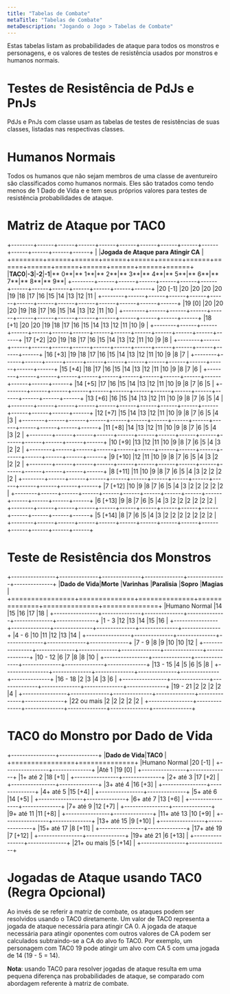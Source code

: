 ```yaml
---
title: "Tabelas de Combate"
metaTitle: "Tabelas de Combate"
metaDescription: "Jogando o Jogo > Tabelas de Combate"
---
```


Estas tabelas listam as probabilidades de ataque para todos os monstros e personagens, e os valores de testes de resistência usados por monstros e humanos normais.

# Testes de Resistência de PdJs e PnJs
PdJs e PnJs com classe usam as tabelas de testes de resistências de suas classes, listadas nas respectivas classes.

# Humanos Normais
Todos os humanos que não sejam membros de uma classe de aventureiro são classificados como humanos normais. Eles são tratados como tendo menos de 1 Dado de Vida e e tem seus próprios valores para testes de resistência probabilidades de ataque.

# Matriz de Ataque por TAC0

+--------+------+------+------+------+------+------+------+------+------+------+------+------+------+
|        |**Jogada de Ataque para Atingir CA**                                                      |
+========+======+======+======+======+======+======+======+======+======+======+======+======+======+
|**TAC0**|**-3**|**-2**|**-1**|** 0**|** 1**|** 2**|** 3**|** 4**|** 5**|** 6**|** 7**|** 8**|** 9**|
+--------+------+------+------+------+------+------+------+------+------+------+------+------+------+
|20 [-1] |20    |20    |20    |20    |19    |18    |17    |16    |15    |14    |13    |12    |11    |
+--------+------+------+------+------+------+------+------+------+------+------+------+------+------+
|19 [0]  |20    |20    |20    |19    |18    |17    |16    |15    |14    |13    |12    |11    |10    |
+--------+------+------+------+------+------+------+------+------+------+------+------+------+------+
|18 [+1] |20    |20    |19    |18    |17    |16    |15    |14    |13    |12    |11    |10    |9     |
+--------+------+------+------+------+------+------+------+------+------+------+------+------+------+
|17 [+2] |20    |19    |18    |17    |16    |15    |14    |13    |12    |11    |10    |9     |8     |
+--------+------+------+------+------+------+------+------+------+------+------+------+------+------+
|16 [+3] |19    |18    |17    |16    |15    |14    |13    |12    |11    |10    |9     |8     |7     |
+--------+------+------+------+------+------+------+------+------+------+------+------+------+------+
|15 [+4] |18    |17    |16    |15    |14    |13    |12    |11    |10    |9     |8     |7     |6     |
+--------+------+------+------+------+------+------+------+------+------+------+------+------+------+
|14 [+5] |17    |16    |15    |14    |13    |12    |11    |10    |9     |8     |7     |6     |5     |
+--------+------+------+------+------+------+------+------+------+------+------+------+------+------+
|13 [+6] |16    |15    |14    |13    |12    |11    |10    |9     |8     |7     |6     |5     |4     |
+--------+------+------+------+------+------+------+------+------+------+------+------+------+------+
|12 [+7] |15    |14    |13    |12    |11    |10    |9     |8     |7     |6     |5     |4     |3     |
+--------+------+------+------+------+------+------+------+------+------+------+------+------+------+
|11 [+8] |14    |13    |12    |11    |10    |9     |8     |7     |6     |5     |4     |3     |2     |
+--------+------+------+------+------+------+------+------+------+------+------+------+------+------+
|10 [+9] |13    |12    |11    |10    |9     |8     |7     |6     |5     |4     |3     |2     |2     |
+--------+------+------+------+------+------+------+------+------+------+------+------+------+------+
|9 [+10] |12    |11    |10    |9     |8     |7     |6     |5     |4     |3     |2     |2     |2     |
+--------+------+------+------+------+------+------+------+------+------+------+------+------+------+
|8 [+11] |11    |10    |9     |8     |7     |6     |5     |4     |3     |2     |2     |2     |2     |
+--------+------+------+------+------+------+------+------+------+------+------+------+------+------+
|7 [+12] |10    |9     |8     |7     |6     |5     |4     |3     |2     |2     |2     |2     |2     |
+--------+------+------+------+------+------+------+------+------+------+------+------+------+------+
|6 [+13] |9     |8     |7     |6     |5     |4     |3     |2     |2     |2     |2     |2     |2     |
+--------+------+------+------+------+------+------+------+------+------+------+------+------+------+
|5 [+14] |8     |7     |6     |5     |4     |3     |2     |2     |2     |2     |2     |2     |2     |
+--------+------+------+------+------+------+------+------+------+------+------+------+------+------+


# Teste de Resistência dos Monstros

+----------------+--------------+--------------+--------------+--------------+--------------+
|**Dado de Vida**|**Morte**     |**Varinhas**  |**Paralisia** |**Sopro**     |**Magias**    |
+================+==============+==============+==============+==============+==============+
|Humano Normal   |14            |15            |16            |17            |18            |
+----------------+--------------+--------------+--------------+--------------+--------------+
|1 - 3           |12            |13            |14            |15            |16            |
+----------------+--------------+--------------+--------------+--------------+--------------+
|4 - 6           |10            |11            |12            |13            |14            |
+----------------+--------------+--------------+--------------+--------------+--------------+
|7 - 9           |8             |9             |10            |10            |12            |
+----------------+--------------+--------------+--------------+--------------+--------------+
|10 - 12         |6             |7             |8             |8             |10            |
+----------------+--------------+--------------+--------------+--------------+--------------+
|13 - 15         |4             |5             |6             |5             |8             |
+----------------+--------------+--------------+--------------+--------------+--------------+
|16 - 18         |2             |3             |4             |3             |6             |
+----------------+--------------+--------------+--------------+--------------+--------------+
|19 - 21         |2             |2             |2             |2             |4             |
+----------------+--------------+--------------+--------------+--------------+--------------+
|22 ou mais      |2             |2             |2             |2             |2             |
+----------------+--------------+--------------+--------------+--------------+--------------+

# TAC0 do Monstro por Dado de Vida

+----------------+--------------+
|**Dado de Vida**|**TAC0**      |
+================+==============+
|Humano Normal   |20 [-1]       |
+----------------+--------------+
|Até 1           |19 [0]        |
+----------------+--------------+
|1+ até 2        |18 [+1]       |
+----------------+--------------+
|2+ até 3        |17 [+2]       |
+----------------+--------------+
|3+ até 4        |16 [+3]       |
+----------------+--------------+
|4+ até 5        |15 [+4]       |
+----------------+--------------+
|5+ até 6        |14 [+5]       |
+----------------+--------------+
|6+ até 7        |13 [+6]       |
+----------------+--------------+
|7+ até 9        |12 [+7]       |
+----------------+--------------+
|9+ até 11       |11 [+8]       |
+----------------+--------------+
|11+ até 13      |10 [+9]       |
+----------------+--------------+
|13+ até 15      |9 [+10]       |
+----------------+--------------+
|15+ até 17      |8 [+11]       |
+----------------+--------------+
|17+ até 19      |7 [+12]       |
+----------------+--------------+
|19+ até 21      |6 [+13]       |
+----------------+--------------+
|21+ ou mais     |5 [+14]       |
+----------------+--------------+

# Jogadas de Ataque usando TAC0 (Regra Opcional)
Ao invés de se referir a matriz de combate, os ataques podem ser resolvidos usando o TAC0 diretamente. Um valor de TAC0 representa a jogada de ataque necessária para atingir CA 0. A jogada de ataque necessária para atingir oponentes com outros valores de CA podem ser calculados subtraindo-se a CA do alvo fo TAC0. Por exemplo, um personagem com TAC0 19 pode atingir um alvo com CA 5 com uma jogada de 14 (19 - 5 = 14).

**Nota**: usando TAC0 para resolver jogadas de ataque resulta em uma pequena diferença nas probabilidades de ataque, se comparado com abordagem referente à matriz de combate.


